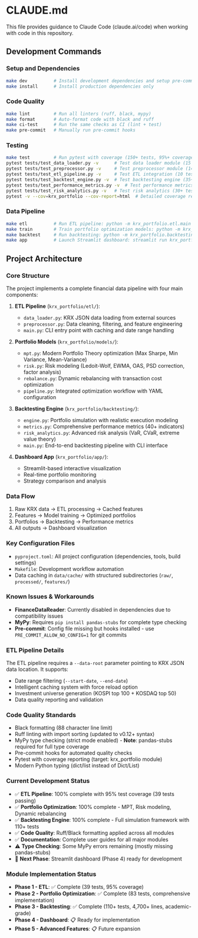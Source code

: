# CLAUDE.md

This file provides guidance to Claude Code (claude.ai/code) when working with code in this repository.

## Development Commands

### Setup and Dependencies
```bash
make dev          # Install development dependencies and setup pre-commit hooks
make install      # Install production dependencies only
```

### Code Quality
```bash
make lint         # Run all linters (ruff, black, mypy)
make format       # Auto-format code with black and ruff
make ci-test      # Run the same checks as CI (lint + test)
make pre-commit   # Manually run pre-commit hooks
```

### Testing
```bash
make test         # Run pytest with coverage (150+ tests, 95%+ coverage)
pytest tests/test_data_loader.py -v      # Test data loader module (15 tests)
pytest tests/test_preprocessor.py -v     # Test preprocessor module (14 tests)  
pytest tests/test_etl_pipeline.py -v     # Test ETL integration (10 tests)
pytest tests/test_backtest_engine.py -v  # Test backtesting engine (35+ tests)
pytest tests/test_performance_metrics.py -v  # Test performance metrics (25+ tests)
pytest tests/test_risk_analytics.py -v   # Test risk analytics (30+ tests)
pytest -v --cov=krx_portfolio --cov-report=html  # Detailed coverage report
```

### Data Pipeline
```bash
make etl          # Run ETL pipeline: python -m krx_portfolio.etl.main
make train        # Train portfolio optimization models: python -m krx_portfolio.models.train
make backtest     # Run backtesting: python -m krx_portfolio.backtesting.main
make app          # Launch Streamlit dashboard: streamlit run krx_portfolio/app/dashboard.py
```

## Project Architecture

### Core Structure
The project implements a complete financial data pipeline with four main components:

1. **ETL Pipeline** (`krx_portfolio/etl/`):
   - `data_loader.py`: KRX JSON data loading from external sources
   - `preprocessor.py`: Data cleaning, filtering, and feature engineering
   - `main.py`: CLI entry point with caching and date range handling

2. **Portfolio Models** (`krx_portfolio/models/`):
   - `mpt.py`: Modern Portfolio Theory optimization (Max Sharpe, Min Variance, Mean-Variance)
   - `risk.py`: Risk modeling (Ledoit-Wolf, EWMA, OAS, PSD correction, factor analysis)
   - `rebalance.py`: Dynamic rebalancing with transaction cost optimization
   - `pipeline.py`: Integrated optimization workflow with YAML configuration

3. **Backtesting Engine** (`krx_portfolio/backtesting/`):
   - `engine.py`: Portfolio simulation with realistic execution modeling
   - `metrics.py`: Comprehensive performance metrics (40+ indicators)
   - `risk_analytics.py`: Advanced risk analysis (VaR, CVaR, extreme value theory)
   - `main.py`: End-to-end backtesting pipeline with CLI interface

4. **Dashboard App** (`krx_portfolio/app/`):
   - Streamlit-based interactive visualization
   - Real-time portfolio monitoring
   - Strategy comparison and analysis

### Data Flow
1. Raw KRX data → ETL processing → Cached features
2. Features → Model training → Optimized portfolios
3. Portfolios → Backtesting → Performance metrics
4. All outputs → Dashboard visualization

### Key Configuration Files
- `pyproject.toml`: All project configuration (dependencies, tools, build settings)
- `Makefile`: Development workflow automation
- Data caching in `data/cache/` with structured subdirectories (`raw/`, `processed/`, `features/`)

### Known Issues & Workarounds
- **FinanceDataReader**: Currently disabled in dependencies due to compatibility issues
- **MyPy**: Requires `pip install pandas-stubs` for complete type checking
- **Pre-commit**: Config file missing but hooks installed - use `PRE_COMMIT_ALLOW_NO_CONFIG=1` for git commits

### ETL Pipeline Details
The ETL pipeline requires a `--data-root` parameter pointing to KRX JSON data location. It supports:
- Date range filtering (`--start-date`, `--end-date`)
- Intelligent caching system with force reload option
- Investment universe generation (KOSPI top 100 + KOSDAQ top 50)
- Data quality reporting and validation

### Code Quality Standards
- Black formatting (88 character line limit)
- Ruff linting with import sorting (updated to v0.12+ syntax)
- MyPy type checking (strict mode enabled) - **Note**: pandas-stubs required for full type coverage
- Pre-commit hooks for automated quality checks
- Pytest with coverage reporting (target: krx_portfolio module)
- Modern Python typing (dict/list instead of Dict/List)

### Current Development Status
- ✅ **ETL Pipeline**: 100% complete with 95% test coverage (39 tests passing)
- ✅ **Portfolio Optimization**: 100% complete - MPT, Risk modeling, Dynamic rebalancing
- ✅ **Backtesting Engine**: 100% complete - Full simulation framework with 110+ tests
- ✅ **Code Quality**: Ruff/Black formatting applied across all modules
- ✅ **Documentation**: Complete user guides for all major modules
- ⚠️ **Type Checking**: Some MyPy errors remaining (mostly missing pandas-stubs)
- 🚧 **Next Phase**: Streamlit dashboard (Phase 4) ready for development

### Module Implementation Status
- **Phase 1 - ETL**: ✅ Complete (39 tests, 95% coverage)
- **Phase 2 - Portfolio Optimization**: ✅ Complete (83 tests, comprehensive implementation)  
- **Phase 3 - Backtesting**: ✅ Complete (110+ tests, 4,700+ lines, academic-grade)
- **Phase 4 - Dashboard**: 📋 Ready for implementation
- **Phase 5 - Advanced Features**: 📋 Future expansion